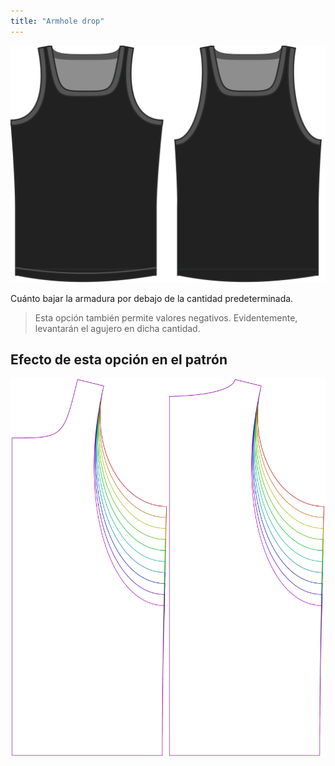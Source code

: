 ```yaml
---
title: "Armhole drop"
---
```


![La opción de soltar el acorazado en Aaron](./armholedrop.svg)

Cuánto bajar la armadura por debajo de la cantidad predeterminada.

> Esta opción también permite valores negativos. Evidentemente, levantarán el agujero en dicha cantidad.

## Efecto de esta opción en el patrón

![Esta imagen muestra el efecto de esta opción superponiendo varias variantes que tienen un valor diferente para esta opción](aaron_armholedrop_sample.svg "Efecto de esta opción en el patrón")
